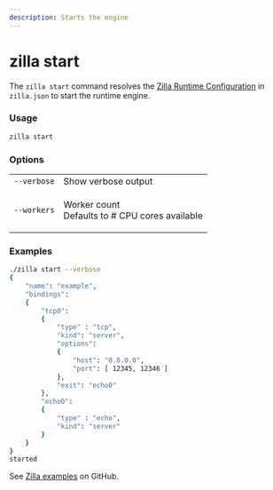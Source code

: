 ```yaml
---
description: Starts the engine
---
```


# zilla start

The `zilla start` command resolves the [Zilla Runtime Configuration](../zilla.yaml/) in `zilla.json` to start the runtime engine.

### Usage

```bash
zilla start
```

### Options

|              |                                                          |
| ------------ | -------------------------------------------------------- |
| `--verbose`  | Show verbose output                                      |
| `--workers`  | <p>Worker count<br>Defaults to # CPU cores available</p> |

### Examples

```bash
./zilla start --verbose
{
    "name": "example",
    "bindings":
    {
        "tcp0":
        {
            "type" : "tcp",
            "kind": "server",
            "options":
            {
                "host": "0.0.0.0",
                "port": [ 12345, 12346 ]
            },
            "exit": "echo0"
        },
        "echo0":
        {
            "type" : "echo",
            "kind": "server"
        }
    }
}
started
```

See [Zilla examples](https://github.com/aklivity/zilla/tree/develop/examples) on GitHub.
